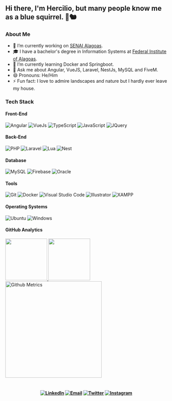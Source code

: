 ## Hi there, I'm Hercilio, but many people know me as a blue squirrel. 👋🐿️

### About Me

- 🔭 I’m currently working on [SENAI Alagoas](https://al.senai.br).
- 🎓 I have a bachelor's degree in Information Systems at [Federal Institute of Alagoas](https://en.ifal.edu.br).
- 🌱 I’m currently learning Docker and Springboot.
- 💬 Ask me about Angular, VueJS, Laravel, NestJs, MySQL and FiveM.
- 😄 Pronouns: He/Him
- ⚡ Fun fact: I love to admire landscapes and nature but I hardly ever leave my house.

### Tech Stack

#### Front-End
  ![Angular](https://img.shields.io/badge/-Angular-red?style=flat-square&logo=angular)
  ![VueJs](https://img.shields.io/badge/Vue.js-35495E?style=flat-square&logo=vuedotjs&logoColor=white)
  ![TypeScript](https://img.shields.io/badge/-Typescript-darkblue?style=flat-square&logo=typescript)
  ![JavaScript](https://img.shields.io/badge/-JavaScript-yellow?style=flat-square&logo=javascript)
  ![JQuery](https://img.shields.io/badge/-JQuery-blue?style=flat-square&logo=jquery)
#### Back-End
  ![PHP](https://img.shields.io/badge/-PHP-purple?style=flat-square&logo=php)
  ![Laravel](https://img.shields.io/badge/-Laravel-ff9c83?style=flat-square&logo=laravel)
  ![Lua](https://img.shields.io/badge/-Lua-darkblue?style=flat-square&logo=lua)
  ![Nest](https://img.shields.io/badge/-NestJs-ea2845?style=flat-square&logo=nestjs&logoColor=white)
#### Database
  ![MySQL](https://img.shields.io/badge/-MySQL-lightblue?style=flat-square&logo=mysql)
  ![Firebase](https://img.shields.io/badge/-Firebase-orangered?style=flat-square&logo=firebase)
  ![Oracle](https://img.shields.io/badge/-Oracle-orangered?style=flat-square&logo=oracle)
#### Tools
  ![Git](https://img.shields.io/badge/-Git-orange?style=flat-square&logo=git)
  ![Docker](https://img.shields.io/badge/-Docker-lightblue?style=flat-square&logo=docker)
  ![Visual Studio Code](https://img.shields.io/badge/-Visual%20Studio%20Code-lightblue?style=flat-square&logo=visual-studio-code&logoColor=007ACC)
  ![Illustrator](https://img.shields.io/badge/-Illustrator-fed8b1?style=flat-square&logo=adobe-illustrator)
  ![XAMPP](https://img.shields.io/badge/-XAMPP-fed8b1?style=flat-square&logo=xampp)
#### Operating Systems
  ![Ubuntu](https://img.shields.io/badge/-Ubuntu-orange?style=flat-square&logo=ubuntu)
  ![Windows](https://img.shields.io/badge/-Windows-blue?style=flat-square&logo=windows)

#### GitHub Analytics

<a href="https://github.com/hernior">
  <img height="130em" src="https://github-readme-stats.vercel.app/api?username=hernior&theme=angular&show_icons=true" style"max-width: 100%;" />
  <img height="130em" src="https://github-readme-stats.vercel.app/api/top-langs/?username=hernior&theme=angular&layout=compact" style"max-width: 100%;" />
  <br>
  <img height="300em" src="https://metrics.lecoq.io/hernior" alt="Github Metrics" style"max-width: 100%;>
</a>

#

<h4 align="center">
<a href="https://linkedin.com/in/herciliojunior"><img alt="LinkedIn" src="https://img.shields.io/badge/LinkedIn-herciliojunior-1E90FF?style=flat-square&logo=linkedin"></a>
<a href="mailto:hercilio.dev@gmail.com"><img alt="Email" src="https://img.shields.io/badge/Email-hercilio.dev@gmail.com-1E90FF?style=flat-square&logo=gmail"></a>
<a href="https://twitter.com/hernior" target="_blank"><img alt="Twitter" src="https://img.shields.io/badge/Twitter-hernior-1E90FF?style=flat-square&logo=twitter"></a>
<a href="https://instagram.com/hercili0" target="_blank"><img alt="Instagram" src="https://img.shields.io/badge/Instagram-hercili0-1E90FF?style=flat-square&logo=instagram"></a>
</h4>

